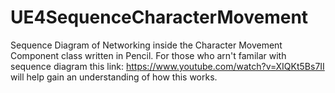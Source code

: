 # UE4SequenceCharacterMovement
Sequence Diagram of Networking inside the Character Movement Component class written in Pencil.
For those who arn't familar with sequence diagram this link: https://www.youtube.com/watch?v=XIQKt5Bs7II 
will help gain an understanding of how this works.
